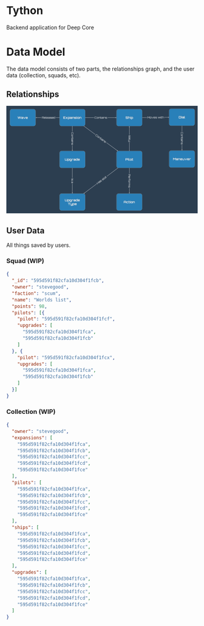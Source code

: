 # Tython
Backend application for Deep Core

# Data Model

The data model consists of two parts, the relationships graph, and the user data (collection, squads, etc).

## Relationships

![Tyhon Data Model](data_model.png)

## User Data

All things saved by users.

### Squad (WIP)

```json
{
  "_id": "595d591f82cfa10d304f1fcb",
  "owner": "stevegood",
  "faction": "scum",
  "name": "Worlds list",
  "points": 98,
  "pilots": [{
    "pilot": "595d591f82cfa10d304f1fcf",
    "upgrades": [
      "595d591f82cfa10d304f1fca",
      "595d591f82cfa10d304f1fcb"
    ]
  }, {
    "pilot": "595d591f82cfa10d304f1fcx",
    "upgrades": [
      "595d591f82cfa10d304f1fca",
      "595d591f82cfa10d304f1fcb"
    ]
  }]
}
```

### Collection (WIP)

```json
{
  "owner": "stevegood",
  "expansions": [
    "595d591f82cfa10d304f1fca",
    "595d591f82cfa10d304f1fcb",
    "595d591f82cfa10d304f1fcc",
    "595d591f82cfa10d304f1fcd",
    "595d591f82cfa10d304f1fce"
  ],
  "pilots": [
    "595d591f82cfa10d304f1fca",
    "595d591f82cfa10d304f1fcb",
    "595d591f82cfa10d304f1fcc",
    "595d591f82cfa10d304f1fcd",
    "595d591f82cfa10d304f1fce"
  ],
  "ships": [
    "595d591f82cfa10d304f1fca",
    "595d591f82cfa10d304f1fcb",
    "595d591f82cfa10d304f1fcc",
    "595d591f82cfa10d304f1fcd",
    "595d591f82cfa10d304f1fce"
  ],
  "upgrades": [
    "595d591f82cfa10d304f1fca",
    "595d591f82cfa10d304f1fcb",
    "595d591f82cfa10d304f1fcc",
    "595d591f82cfa10d304f1fcd",
    "595d591f82cfa10d304f1fce"
  ]
}
```

